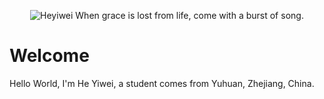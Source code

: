 <p align="center">
  <img alt="Heyiwei" src="/icon.jpeg">
  When grace is lost from life, come with a burst of song.
</p>

# Welcome
Hello World, I'm He Yiwei, a student comes from Yuhuan, Zhejiang, China.
